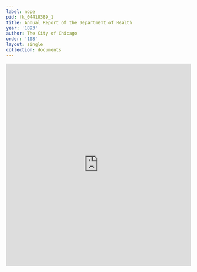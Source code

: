 ```yaml
---
label: nope
pid: fk_04418389_1
title: Annual Report of the Department of Health
year: '1893'
author: The City of Chicago
order: '108'
layout: single
collection: documents
---
```

<iframe src="https://northwestern.app.box.com/embed/s/dbisj0sgmarf0tz1sqfl9q2o8rloa9zk?sortColumn=date&view=list" width="100%" height="550" frameborder="0" allowfullscreen webkitallowfullscreen msallowfullscreen></iframe>
